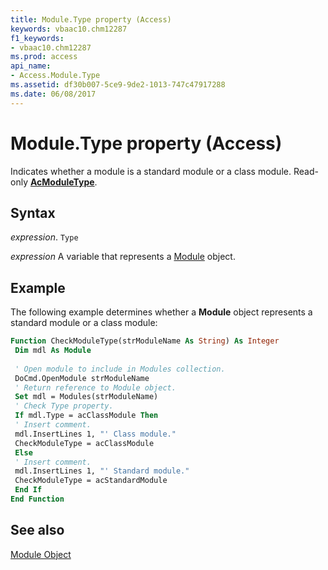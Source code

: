 ```yaml
---
title: Module.Type property (Access)
keywords: vbaac10.chm12287
f1_keywords:
- vbaac10.chm12287
ms.prod: access
api_name:
- Access.Module.Type
ms.assetid: df30b007-5ce9-9de2-1013-747c47917288
ms.date: 06/08/2017
---
```



# Module.Type property (Access)

Indicates whether a module is a standard module or a class module. Read-only  **[AcModuleType](Access.AcModuleType.md)**.


## Syntax

_expression_. `Type`

_expression_ A variable that represents a [Module](Access.Module.md) object.


## Example

The following example determines whether a  **Module** object represents a standard module or a class module:


```vb
Function CheckModuleType(strModuleName As String) As Integer 
 Dim mdl As Module 
 
 ' Open module to include in Modules collection. 
 DoCmd.OpenModule strModuleName 
 ' Return reference to Module object. 
 Set mdl = Modules(strModuleName) 
 ' Check Type property. 
 If mdl.Type = acClassModule Then 
 ' Insert comment. 
 mdl.InsertLines 1, "' Class module." 
 CheckModuleType = acClassModule 
 Else 
 ' Insert comment. 
 mdl.InsertLines 1, "' Standard module." 
 CheckModuleType = acStandardModule 
 End If 
End Function
```


## See also


[Module Object](Access.Module.md)


